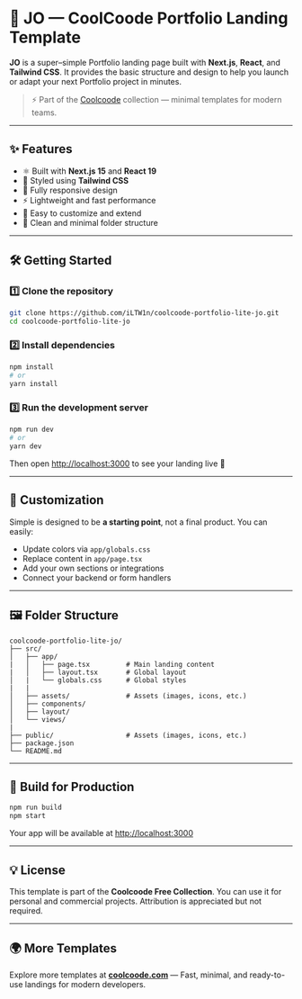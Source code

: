 # 🌌 JO — CoolCoode Portfolio Landing Template

**JO** is a super–simple Portfolio landing page built with **Next.js**, **React**, and **Tailwind CSS**.
It provides the basic structure and design to help you launch or adapt your next Portfolio project in minutes.

> ⚡ Part of the [Coolcoode](https://coolcoode.com) collection — minimal templates for modern teams.

---

## ✨ Features

- ⚛️ Built with **Next.js 15** and **React 19**
- 🎨 Styled using **Tailwind CSS**
- 📱 Fully responsive design
- ⚡ Lightweight and fast performance
- 🧩 Easy to customize and extend
- 📂 Clean and minimal folder structure

---

## 🛠️ Getting Started

### 1️⃣ Clone the repository
```bash
git clone https://github.com/iLTW1n/coolcoode-portfolio-lite-jo.git
cd coolcoode-portfolio-lite-jo
```

### 2️⃣ Install dependencies
```bash
npm install
# or
yarn install
```

### 3️⃣ Run the development server
```bash
npm run dev
# or
yarn dev
```

Then open [http://localhost:3000](http://localhost:3000) to see your landing live 🚀

---

## 🧩 Customization

Simple is designed to be **a starting point**, not a final product.
You can easily:
- Update colors via `app/globals.css`
- Replace content in `app/page.tsx`
- Add your own sections or integrations
- Connect your backend or form handlers

---

## 🖼️ Folder Structure

```
coolcoode-portfolio-lite-jo/
├── src/
│   ├── app/
|   │   ├── page.tsx         # Main landing content
|   │   ├── layout.tsx       # Global layout
│   |   └── globals.css      # Global styles
|   |
│   ├── assets/              # Assets (images, icons, etc.)
│   ├── components/
│   ├── layout/
│   └── views/
|
├── public/                  # Assets (images, icons, etc.)
├── package.json
└── README.md
```

---

## 🧪 Build for Production

```bash
npm run build
npm start
```

Your app will be available at [http://localhost:3000](http://localhost:3000)

---

## 💡 License

This template is part of the **Coolcoode Free Collection**.
You can use it for personal and commercial projects. Attribution is appreciated but not required.

---

## 🌍 More Templates

Explore more templates at **[coolcoode.com](https://coolcoode.com)** —
Fast, minimal, and ready-to-use landings for modern developers.
